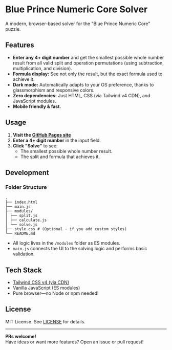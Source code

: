 # Blue Prince Numeric Core Solver

A modern, browser-based solver for the "Blue Prince Numeric Core" puzzle.

<!-- ![Screenshot](screenshot.png) -->
<!-- (Uncomment and add a screenshot if desired) -->

## Features

- **Enter any 4+ digit number** and get the smallest possible whole number result from all valid split and operation permutations (using subtraction, multiplication, and division).
- **Formula display:** See not only the result, but the exact formula used to achieve it.
- **Dark mode:** Automatically adapts to your OS preference, thanks to glassmorphism and responsive colors.
- **Zero dependencies:** Just HTML, CSS (via Tailwind v4 CDN), and JavaScript modules.
- **Mobile friendly & fast.**

## Usage

1. **Visit the [GitHub Pages site](https://blhylton.github.io/blue-prince-numeric-core-solver/)**
2. **Enter a 4+ digit number** in the input field.
3. **Click "Solve"** to see:
   - The smallest possible whole number result.
   - The split and formula that achieves it.

## Development

### Folder Structure
    .
    ├── index.html
    ├── main.js
    ├── modules/
    │ ├── split.js
    │ ├── calculate.js
    │ └── solve.js
    ├── style.css # (Optional - if you add custom styles)
    └── README.md


- All logic lives in the `/modules` folder as ES modules.
- `main.js` connects the UI to the solving logic and performs basic validation.

## Tech Stack

- [Tailwind CSS v4 (via CDN)](https://tailwindcss.com/)
- Vanilla JavaScript (ES modules)
- Pure browser—no Node or npm needed!

## License

MIT License. See [LICENSE](LICENSE) for details.

---

**PRs welcome!**  
Have ideas or want more features? Open an issue or pull request!
